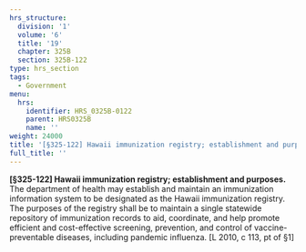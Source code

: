 ```yaml
---
hrs_structure:
  division: '1'
  volume: '6'
  title: '19'
  chapter: 325B
  section: 325B-122
type: hrs_section
tags:
  - Government
menu:
  hrs:
    identifier: HRS_0325B-0122
    parent: HRS0325B
    name: ''
weight: 24000
title: '[§325-122] Hawaii immunization registry; establishment and purposes.'
full_title: ''
---
```

**[§325-122] Hawaii immunization registry; establishment and purposes.** The department of health may establish and maintain an immunization information system to be designated as the Hawaii immunization registry. The purposes of the registry shall be to maintain a single statewide repository of immunization records to aid, coordinate, and help promote efficient and cost-effective screening, prevention, and control of vaccine-preventable diseases, including pandemic influenza. [L 2010, c 113, pt of §1]